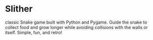 # Slither
 classic Snake game built with Python and Pygame. Guide the snake to collect food and grow longer while avoiding collisions with the walls or itself. Simple, fun, and retro!
